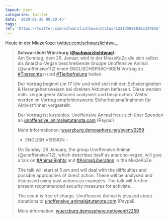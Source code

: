 ```yaml
---
layout: post
categories: twitter
date: '2020-01-26 09:10:45'
tags: 
ref: 'https://twitter.com/schwarzlichtwue/status/1221359810165334016'
---
```

Heute in der MiezeKoze: [twitter.com/schwarzlichtwu…](https://twitter.com/schwarzlichtwue/status/1220275755868925952)
> <b>Schwarzlicht Würzburg ([@schwarzlichtwue](https://twitter.com/schwarzlichtwue)):</b>  
>Am Sonntag, dem 26. Januar, wird in der MiezeKoZe die sich selbst als Anarcho-Vegan beschreibende Gruppe Unoffensive Animal (@unoffensive112) einen ENGLISCHSPRACHIGEN Vortrag zu [#Tierrechte](/t/tierrechte).n und [#Tierbefreiung](/t/tierbefreiung) halten.   
>  
>Der Vortrag beginnt um 17 Uhr und wird sich mit den Schwierigkeiten &amp; Herangehensweisen bei direkten Aktionen befassen. Diese werden mith. vergangener Aktionen analysiert und besprochen. Weiter werden im Vortrag empfehlenswerte Sicherheitsmaßnahmen für Aktivist\*innen vorgestellt.  
>  
>Der Vortrag ist kostenlos. Unoffensive Animal freut sich über Spenden an unoffensive_animal@tutanota.com (Paypal)  
>  
>  
>  
>Mehr Informationen: [wuerzburg.demosphere.net/event/2259](https://wuerzburg.demosphere.net/event/2259)  
>  
>- ENGLISH VERSION -  
>  
>  
>  
>On Sunday, 26 January, the group Unoffensive Animal (@unoffensive112), which describes itself as anarcho-vegan, will give a talk on [#AnimalRights](/t/animalrights) and [#AnimalLiberation](/t/animalliberation) in the MiezeKoZe.  
>  
>The talk will start at 5 pm and will deal with the difficulties and possible approaches of direct action. These will be analysed and discussed using past actions as examples. The talk will further present recommended security measures for activists.  
>  
>The event is free of charge. Unoffensive Animal is pleased about donations to unoffensive_animal@tutanota.com (Paypal)  
>  
>  
>  
>More information: [wuerzburg.demosphere.net/event/2259](https://wuerzburg.demosphere.net/event/2259)  

